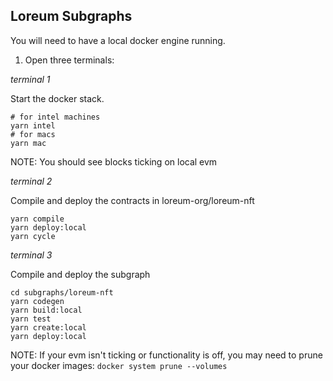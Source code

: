 ## Loreum Subgraphs

You will need to have a local docker engine running. 

1. Open three terminals:

*terminal 1*

Start the docker stack.
```shell
# for intel machines
yarn intel
# for macs
yarn mac
```
NOTE: You should see blocks ticking on local evm

*terminal 2*

Compile and deploy the contracts in loreum-org/loreum-nft
```shell
yarn compile
yarn deploy:local
yarn cycle
```

*terminal 3*

Compile and deploy the subgraph
```shell
cd subgraphs/loreum-nft
yarn codegen
yarn build:local
yarn test
yarn create:local
yarn deploy:local
```

NOTE: If your evm isn't ticking or functionality is off, you may need to prune your docker images:
`docker system prune --volumes`